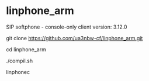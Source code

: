 # linphone_arm
SIP softphone - console-only client  version: 3.12.0

git clone https://github.com/ua3nbw-cf/linphone_arm.git

cd linphone_arm

./compil.sh

linphonec
